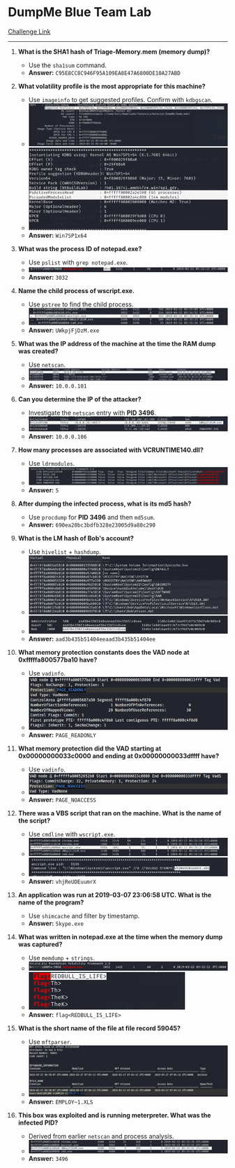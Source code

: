 # DumpMe Blue Team Lab

[Challenge Link](https://cyberdefenders.org/blueteam-ctf-challenges/dumpme/)

---

1. **What is the SHA1 hash of Triage-Memory.mem (memory dump)?**  
   - Use the `sha1sum` command.
   - **Answer:** `C95E8CC8C946F95A109EA8E47A6800DE10A27ABD`

2. **What volatility profile is the most appropriate for this machine?**  
   - Use `imageinfo` to get suggested profiles. Confirm with `kdbgscan`.
   - ![Profile](./img/DumpMe-2-1.png)  
   - ![kdbgscan](./img/DumpMe-2-2.png)
   - **Answer:** `Win7SP1x64`

3. **What was the process ID of notepad.exe?**  
   - Use `pslist` with `grep notepad.exe`.
   - ![pslist](./img/DumpMe-3-1.png)
   - **Answer:** `3032`

4. **Name the child process of wscript.exe.**  
   - Use `pstree` to find the child process.
   - ![pstree](./img/DumpMe-4-1.png)
   - **Answer:** `UWkpjFjDzM.exe`

5. **What was the IP address of the machine at the time the RAM dump was created?**  
   - Use `netscan`.
   - ![Local IP](./img/DumpMe-5-1.png)
   - **Answer:** `10.0.0.101`

6. **Can you determine the IP of the attacker?**  
   - Investigate the `netscan` entry with **PID 3496**.
   - ![Attacker IP](./img/DumpMe-6-1.png)
   - **Answer:** `10.0.0.106`

7. **How many processes are associated with VCRUNTIME140.dll?**  
   - Use `ldrmodules`.
   - ![DLL Count](./img/DumpMe-7-1.png)
   - **Answer:** `5`

8. **After dumping the infected process, what is its md5 hash?**  
   - Use `procdump` for **PID 3496** and then `md5sum`.
   - **Answer:** `690ea20bc3bdfb328e23005d9a80c290`

9. **What is the LM hash of Bob's account?**  
   - Use `hivelist` + `hashdump`.
   - ![hivelist](./img/DumpMe-9-1.png)  
   - ![hashdump](./img/DumpMe-9-2.png)
   - **Answer:** `aad3b435b51404eeaad3b435b51404ee`

10. **What memory protection constants does the VAD node at 0xfffffa800577ba10 have?**  
    - Use `vadinfo`.
    - ![VAD Info](./img/DumpMe-10-1.png)
    - **Answer:** `PAGE_READONLY`

11. **What memory protection did the VAD starting at 0x00000000033c0000 and ending at 0x00000000033dffff have?**  
    - Use `vadinfo`.
    - ![VAD Range](./img/DumpMe-11-1.png)
    - **Answer:** `PAGE_NOACCESS`

12. **There was a VBS script that ran on the machine. What is the name of the script?**  
    - Use `cmdline` with `wscript.exe`.
    - ![VBS Name](./img/DumpMe-12-1.png)  
    - ![cmdline](./img/DumpMe-12-2.png)
    - **Answer:** `vhjReUDEuumrX`

13. **An application was run at 2019-03-07 23:06:58 UTC. What is the name of the program?**  
    - Use `shimcache` and filter by timestamp.
    - **Answer:** `Skype.exe`

14. **What was written in notepad.exe at the time when the memory dump was captured?**  
    - Use `memdump` + `strings`.
    - ![notepad PID](./img/DumpMe-14-1.png)  
    - ![Notepad Output](./img/DumpMe-14-2.png)
    - **Answer:** `flag<REDBULL_IS_LIFE>`

15. **What is the short name of the file at file record 59045?**  
    - Use `mftparser`.
    - ![Short Name](./img/DumpMe-15-1.png)
    - **Answer:** `EMPLOY~1.XLS`

16. **This box was exploited and is running meterpreter. What was the infected PID?**  
    - Derived from earlier `netscan` and process analysis.
    - ![Meterpreter](./img/DumpMe-16-1.png)
    - **Answer:** `3496`